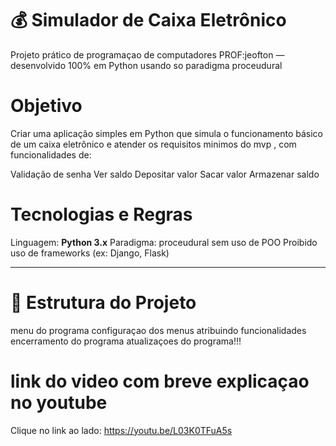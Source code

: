 # 💰 Simulador de Caixa Eletrônico

Projeto prático de programaçao de computadores PROF:jeofton — desenvolvido 100% em Python  usando so paradigma proceudural

# Objetivo
Criar uma aplicação simples em Python que simula o funcionamento básico de um caixa eletrônico e atender os requisitos minimos do mvp , com funcionalidades de:

 Validação de senha
 Ver saldo
 Depositar valor
 Sacar valor
 Armazenar saldo 



# Tecnologias e Regras

 Linguagem: **Python 3.x**
 Paradigma:  proceudural sem uso de POO
 Proibido uso de frameworks (ex: Django, Flask)

---

# 📁 Estrutura do Projeto
menu do programa 
configuraçao dos menus atribuindo funcionalidades
encerramento do programa
atualizaçoes do programa!!! 

# link do video com breve explicaçao no youtube 
 Clique no link ao lado: https://youtu.be/L03K0TFuA5s


